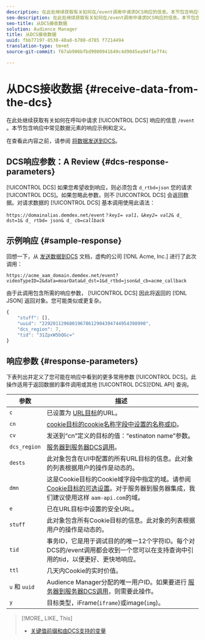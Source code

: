 ```yaml
---
description: 在此处继续获取有关如何在/event调用中请求DCS响应的信息。本节包含响应中常见数据元素的响应示例和定义。
seo-description: 在此处继续获取有关如何在/event调用中请求DCS响应的信息。本节包含响应中常见数据元素的响应示例和定义。
seo-title: 从DCS接收数据
solution: Audience Manager
title: 从DCS接收数据
uuid: fbb77197-8530-48a8-b708-d785 f7214494
translation-type: tm+mt
source-git-commit: f67ab906bfbd9900941649c4d9045ea94f1e7f4c

---
```



# 从DCS接收数据 {#receive-data-from-the-dcs}

在此处继续获取有关如何在呼叫中请求 [!UICONTROL DCS] 响应的信息 `/event` 。本节包含响应中常见数据元素的响应示例和定义。

在查看此内容之前，请参阅 [将数据发送到DCS](../../../api/dcs-intro/dcs-event-calls/dcs-url-send.md)。

## DCS响应参数：A Review {#dcs-response-parameters}

[!UICONTROL DCS] 如果您希望收到响应，则必须包含 `d_rtbd=json` 您的请求 [!UICONTROL DCS]。如果忽略此参数，则不 [!UICONTROL DCS] 会返回数据。对请求数据的 [!UICONTROL DCS] 基本调用使用此语法：

<pre><code>https://domainalias.demdex.net/event<i></i>？<i>key1</i>= <i>val1</i>，&amp;<i>key2</i>= <i>val2</i>&amp; d_ dst=1&amp; d_ rtbd= json&amp; d_ cb=<i>callback</i></code>
</pre>

## 示例响应 {#sample-response}

回想一下，从 [发送数据到DCS](../../../api/dcs-intro/dcs-event-calls/dcs-url-send.md) 文档，虚构的公司 [!DNL Acme, Inc.] 进行了此次调用：

`https://acme_aam_domain.demdex.net/event?videoTypeID=2&data=moarData&d_dst=1&d_rtbd=json&d_cb=acme_callback`

由于此调用包含所需的响应参数， [!UICONTROL DCS] 因此将返回的 [!DNL JSON] 返回对象。您可能类似或更复杂。

```js
{
    "stuff": [],
    "uuid": "22920112968019678612904394744954398990",
    "dcs_region": 7,
    "tid": "31ZpxW5bQGc="
}
```

## 响应参数 {#response-parameters}

下表列出并定义了您可能在响应中看到的更多常用参数 [!UICONTROL DCS]。此操作适用于返回数据的事件调用或其他 [!UICONTROL DCS][!DNL API] 查询。

| 参数 | 描述 |
|--- |--- |
| `c` | 已设置为 [URL目标](../../../features/destinations/create-url-destination.md)的URL。 |
| `cn` | [cookie目标的cookie名称字段中设置的名称或ID](../../../features/destinations/create-cookie-destination.md)。 |
| `cv` | 发送到“cn”定义的目标的值：“estinaton name”参数。 |
| `dcs_region` | [服务器到服务器DCS调用](../../../api/dcs-intro/dcs-api-reference/dcs-regions.md)。 |
| `dests` | 此对象包含在UI中配置的所有URL目标的信息。此对象的列表根据用户的操作是动态的。 |
| `dmn` | 这是Cookie目标的Cookie域字段中指定的域。请参阅 [Cookie目标的可选设置](../../../features/destinations/cookie-destination-options.md)。对于服务器到服务器集成，我们建议使用这样 `aam-api.com`的域。 |
| `e` | 已在URL目标中设置的安全URL。 |
| `stuff` | 此对象包含所有Cookie目标的信息。此对象的列表根据用户的操作是动态的。 |
| `tid` | 事务ID，它是用于调试目的的唯一12个字符ID。每个对DCS的/event调用都会收到一个您可以在支持查询中引用的tid，以便更好、更快地响应。 |
| `ttl` | 几天内Cookie的实时价值。 |
| `u` 和 `uuid` | Audience Manager分配的唯一用户ID。如果要进行 [服务器到服务器DCS调用](../../../api/dcs-intro/dcs-s2s/dcs-s2s-calls.md)，则需要此操作。 |
| `y` | 目标类型，iFrame(`iframe`)或image(`img`)。 |

>[!MORE_ LIKE_ This]
>
>* [关键值前缀和由DCS支持的变量](../../../api/dcs-intro/dcs-api-reference/dcs-keys.md)

